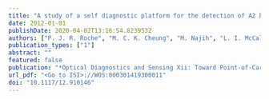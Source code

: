 ```yaml
---
title: "A study of a self diagnostic platform for the detection of A2 biomarker for Leishmania donovani"
date: 2012-01-01
publishDate: 2020-04-02T13:16:54.823953Z
authors: ["P. J. R. Roche", "M. C. K. Cheung", "M. Najih", "L. I. McCall", "I. Fakih", "V. P. Chodavarapu", "B. Ward", "M. Ndao", "A. G. Kirk"]
publication_types: ["1"]
abstract: ""
featured: false
publication: "*Optical Diagnostics and Sensing Xii: Toward Point-of-Care Diagnostics and Design and Performance Validation of Phantoms Used in Conjunction with Optical Measurement of Tissue Iv*"
url_pdf: "<Go to ISI>://WOS:000301419300011"
doi: "10.1117/12.910146"
---
```


